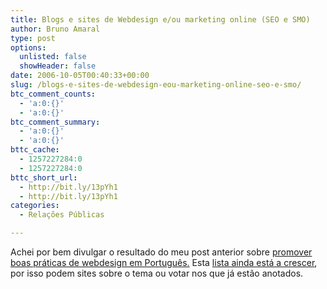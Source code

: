 ```yaml
---
title: Blogs e sites de Webdesign e/ou marketing online (SEO e SMO)
author: Bruno Amaral
type: post
options:
  unlisted: false
  showHeader: false
date: 2006-10-05T00:40:33+00:00
slug: /blogs-e-sites-de-webdesign-eou-marketing-online-seo-e-smo/
btc_comment_counts:
  - 'a:0:{}'
  - 'a:0:{}'
btc_comment_summary:
  - 'a:0:{}'
  - 'a:0:{}'
bttc_cache:
  - 1257227284:0
  - 1257227284:0
bttc_short_url:
  - http://bit.ly/13pYh1
  - http://bit.ly/13pYh1
categories:
  - Relações Públicas

---
```

Achei por bem divulgar o resultado do meu post anterior sobre [promover boas práticas de webdesign em Português.][1] Esta [lista ainda está a crescer][2], por isso podem sites sobre o tema ou votar nos que já estão anotados.

 [1]: http://www.brunoamaral.com/post/promover-seo-atraves-de-relacoes-publicas/
 [2]: http://www.listible.com/list/seo-pt